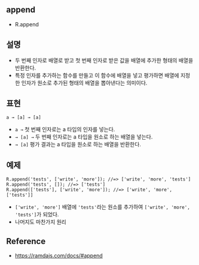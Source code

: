 ## append
- R.append

## 설명
- 두 번째 인자로 배열로 받고 첫 번째 인자로 받은 값을 배열에 추가한 형태의 배열을 반환한다.
- 특정 인자를 추가하는 함수를 만들고 이 함수에 배열을 넣고 평가하면 배열에 지정한 인자가 원소로 추가된 형태의 배열을 뽑아낸다는 의미이다. 

## 표현
```
a → [a] → [a]
```
- `a →` 첫 번째 인자로는 a 타입의 인자를 넣는다.
- `→ [a] →` 두 번째 인자로는 a 타입을 원소로 하는 배열을 넣는다.
- `→ [a]` 평가 결과는 a 타입을 원소로 하는 배열을 반환한다.


## 예제
```
R.append('tests', ['write', 'more']); //=> ['write', 'more', 'tests']
R.append('tests', []); //=> ['tests']
R.append(['tests'], ['write', 'more']); //=> ['write', 'more', ['tests']]
```
- `['write', 'more']` 배열에 `'tests'`라는 원소를 추가하여 `['write', 'more', 'tests']`가 되었다.
- 나머지도 마찬가지 원리

## Reference
- https://ramdajs.com/docs/#append
